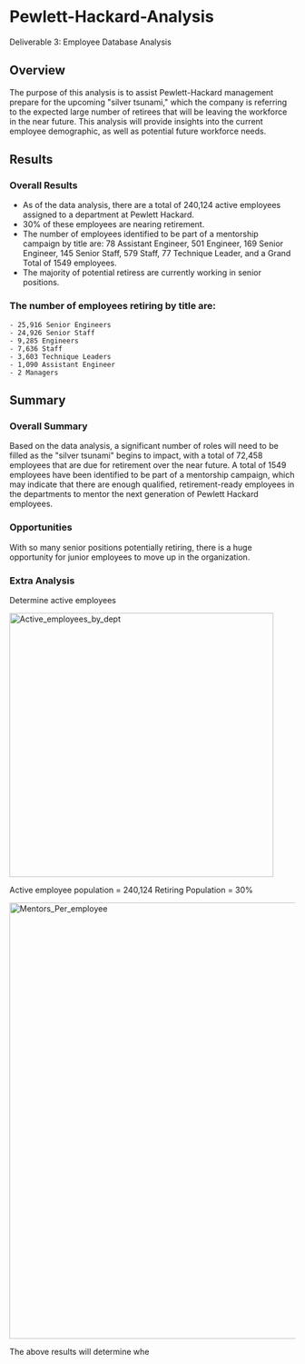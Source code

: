 # Pewlett-Hackard-Analysis
Deliverable 3: Employee Database Analysis


## Overview

The purpose of this analysis is to assist Pewlett-Hackard management prepare for the upcoming "silver tsunami," which the company is referring to the expected large number of retirees that will be leaving the workforce in the near future. This analysis will provide insights into the current employee demographic, as well as potential future workforce needs.


## Results

### Overall Results

- As of the data analysis, there are a total of 240,124 active employees assigned to a department at Pewlett Hackard.
- 30% of these employees are nearing retirement.
- The number of employees identified to be part of a mentorship campaign by title are: 78 Assistant Engineer, 501 Engineer, 169 Senior Engineer, 145 Senior Staff, 579 Staff, 77 Technique Leader, and a Grand Total of 1549 employees.
- The majority of potential retiress are currently working in senior positions.
### The number of employees retiring by title are: 
	- 25,916 Senior Engineers
	- 24,926 Senior Staff
	- 9,285 Engineers
	- 7,636 Staff
	- 3,603 Technique Leaders
	- 1,090 Assistant Engineer
	- 2 Managers



## Summary

### Overall Summary

Based on the data analysis, a significant number of roles will need to be filled as the "silver tsunami" begins to impact, with a total of 72,458 employees that are due for retirement over the near future. A total of 1549 employees have been identified to be part of a mentorship campaign, which may indicate that there are enough qualified, retirement-ready employees in the departments to mentor the next generation of Pewlett Hackard employees.

### Opportunities
With so many senior positions potentially retiring, there is a huge opportunity for junior employees to move up in the organization.

### Extra Analysis
Determine active employees

<img width="465" alt="Active_employees_by_dept" src="https://user-images.githubusercontent.com/114355199/213869084-50108d8a-c1e8-418e-96f8-912ee5664d56.png">



Active employee population = 240,124
Retiring Population = 30%


<img width="768" alt="Mentors_Per_employee" src="https://user-images.githubusercontent.com/114355199/213869454-d38cfd37-6e9c-4244-980d-01670bc45c5a.png">


The above results will determine whe

